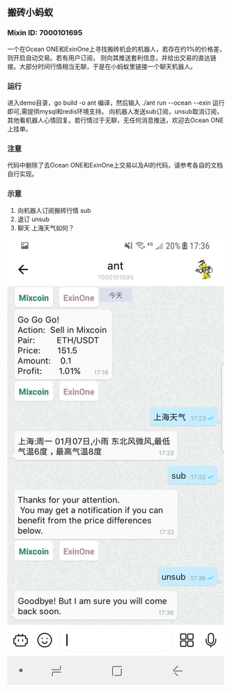 ## 搬砖小蚂蚁

### Mixin ID: 7000101695

   一个在Ocean ONE和ExinOne上寻找搬砖机会的机器人，若存在约1%的价格差，则开启自动交易。若有用户订阅，
则向其推送套利信息，并给出交易的直达链接。大部分时间行情相当无聊，于是在小蚂蚁里链接一个聊天机器人。

### 运行

   进入demo目录，go build -o ant 编译，然后输入 ./ant run --ocean --exin 运行即可,需提供mysql和redis环境支持。
向机器人发送sub订阅，unsub取消订阅，其他看机器人心情回复。若行情过于无聊，无任何消息推送，欢迎去Ocean ONE上挂单。

### 注意
   代码中删除了去Ocean ONE和ExinOne上交易以及AI的代码，请参考各自的文档自行实现。


### 示意

   1. 向机器人订阅搬砖行情 sub
   2. 退订 unsub
   3. 聊天 上海天气如何？
   
   ![image](./demo/demo.jpeg)
